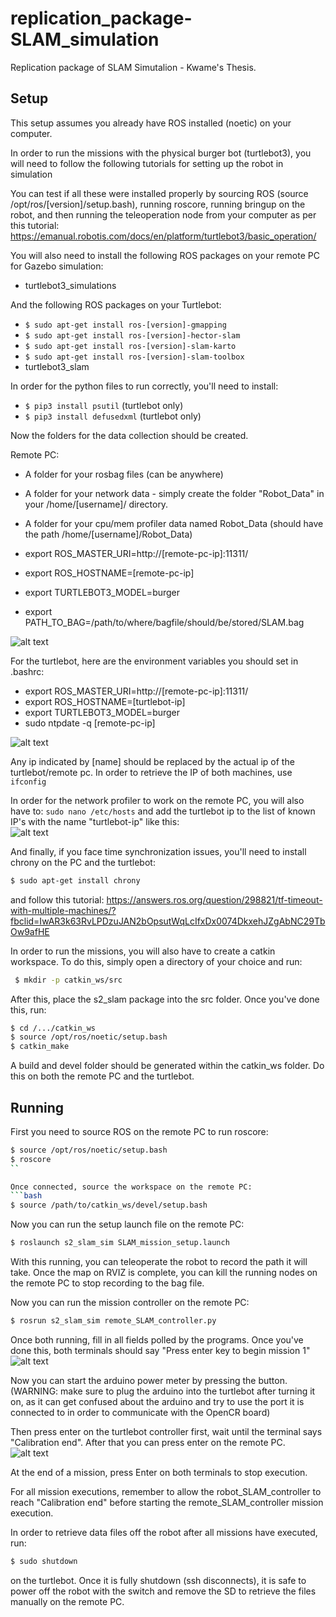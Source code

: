 # replication_package-SLAM_simulation

Replication package of SLAM Simutalion - Kwame's Thesis.

## Setup

This setup assumes you already have ROS installed (noetic) on your computer.

In order to run the missions with the physical burger bot (turtlebot3), you will need to follow the following tutorials for setting up the robot in simulation

<!-- - The tutorial to install the ubuntu image on the Raspberry Pi found in S2-group/ros-configurations/raspberrypi on Github
- This tutorial: https://emanual.robotis.com/docs/en/platform/turtlebot3/quick-start/ (make sure to select the correct ROS version).
Note: It is highly recommended to add the export ROS_MASTER_URI and export ROS_HOSTNAME lines to the .bashrc file as indicated in the tutorial. The same applies on the Raspberry Pi
- This tutorial: https://emanual.robotis.com/docs/en/platform/turtlebot3/opencr_setup/ to allow the Raspberry Pi to communicate with the OpenCR board
- The tutorial to set up the power reading arduino in S2-group/ros-configurations/meter-arduino -->

You can test if all these were installed properly by sourcing ROS (source /opt/ros/[version]/setup.bash), running roscore, running bringup on the robot, and then running the teleoperation node from your computer as per this tutorial: https://emanual.robotis.com/docs/en/platform/turtlebot3/basic_operation/

You will also need to install the following ROS packages on your remote PC for Gazebo simulation:

- turtlebot3_simulations

And the following ROS packages on your Turtlebot:

- `$ sudo apt-get install ros-[version]-gmapping`
- `$ sudo apt-get install ros-[version]-hector-slam`
- `$ sudo apt-get install ros-[version]-slam-karto`
- `$ sudo apt-get install ros-[version]-slam-toolbox`
- turtlebot3_slam

In order for the python files to run correctly, you'll need to install:

- `$ pip3 install psutil` (turtlebot only)
- `$ pip3 install defusedxml` (turtlebot only)

Now the folders for the data collection should be created.

Remote PC:

- A folder for your rosbag files (can be anywhere)
- A folder for your network data - simply create the folder "Robot_Data" in your /home/[username]/ directory.
- A folder for your cpu/mem profiler data named Robot_Data (should have the path /home/[username]/Robot_Data)

- export ROS_MASTER_URI=http://[remote-pc-ip]:11311/
- export ROS_HOSTNAME=[remote-pc-ip]
- export TURTLEBOT3_MODEL=burger
- export PATH_TO_BAG=/path/to/where/bagfile/should/be/stored/SLAM.bag

![alt text](https://i.imgur.com/rAjnJcO.png)

For the turtlebot, here are the environment variables you should set in .bashrc:

- export ROS_MASTER_URI=http://[remote-pc-ip]:11311/
- export ROS_HOSTNAME=[turtlebot-ip]
- export TURTLEBOT3_MODEL=burger
- sudo ntpdate -q [remote-pc-ip]

![alt text](https://i.imgur.com/7P3y6IS.png)

Any ip indicated by [name] should be replaced by the actual ip of the turtlebot/remote pc. In order to retrieve the IP of both machines, use `ifconfig`

In order for the network profiler to work on the remote PC, you will also have to:
`sudo nano /etc/hosts`
and add the turtlebot ip to the list of known IP's with the name "turtlebot-ip" like this: <br/>
![alt text](https://i.imgur.com/3igYluE.png)

And finally, if you face time synchronization issues, you'll need to install chrony on the PC and the turtlebot:

```bash
$ sudo apt-get install chrony
```

and follow this tutorial: https://answers.ros.org/question/298821/tf-timeout-with-multiple-machines/?fbclid=IwAR3k63RvLPDzuJAN2bOpsutWqLcIfxDx0074DkxehJZgAbNC29TbOw9afHE

In order to run the missions, you will also have to create a catkin workspace. To do this, simply open a directory of your choice and run: <br/>

```bash
 $ mkdir -p catkin_ws/src
```

After this, place the s2_slam package into the src folder. Once you've done this, run: <br/>

```bash
$ cd /.../catkin_ws
$ source /opt/ros/noetic/setup.bash
$ catkin_make
```

A build and devel folder should be generated within the catkin_ws folder.
Do this on both the remote PC and the turtlebot.

## Running

First you need to source ROS on the remote PC to run roscore: <br/>

````bash
$ source /opt/ros/noetic/setup.bash
$ roscore
``

Once connected, source the workspace on the remote PC:
```bash
$ source /path/to/catkin_ws/devel/setup.bash
````

Now you can run the setup launch file on the remote PC:

```bash
$ roslaunch s2_slam_sim SLAM_mission_setup.launch
```

With this running, you can teleoperate the robot to record the path it will take. Once the map on RVIZ is complete, you can kill the running nodes on the remote PC to stop recording to the bag file.

Now you can run the mission controller on the remote PC:

```bash
$ rosrun s2_slam_sim remote_SLAM_controller.py
```

Once both running, fill in all fields polled by the programs. Once you've done this, both terminals should say "Press enter key to begin mission 1" <br/>
![alt text](https://i.imgur.com/1cmvOLS.png)

Now you can start the arduino power meter by pressing the button. (WARNING: make sure to plug the arduino into the turtlebot after turning it on, as it can get confused about the arduino and try to use the port it is connected to in order to communicate with the OpenCR board)

Then press enter on the turtlebot controller first, wait until the terminal says "Calibration end". After that you can press enter on the remote PC. <br/>
![alt text](https://i.imgur.com/YKBv5MN.png)

At the end of a mission, press Enter on both terminals to stop execution.

For all mission executions, remember to allow the robot_SLAM_controller to reach "Calibration end" before starting the remote_SLAM_controller mission execution.

In order to retrieve data files off the robot after all missions have executed, run:

```bash
$ sudo shutdown
```

on the turtlebot. Once it is fully shutdown (ssh disconnects), it is safe to power off the robot with the switch and remove the SD to retrieve the files manually on the remote PC.
